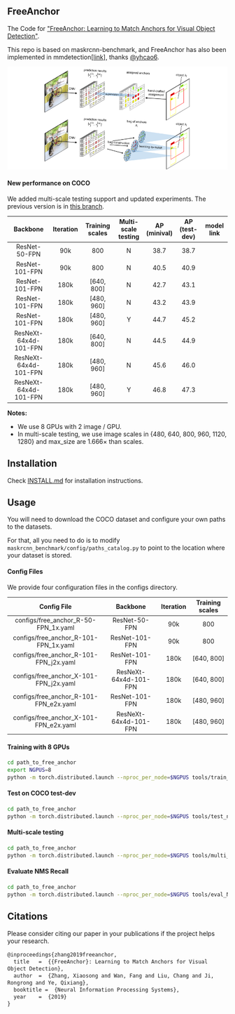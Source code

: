 ## FreeAnchor

The Code for ["FreeAnchor: Learning to Match Anchors for Visual Object Detection"](https://arxiv.org/abs/1909.02466).

This repo is based on maskrcnn-benchmark, and FreeAnchor has also been implemented in mmdetection\[[link](https://github.com/yhcao6/mmdetection/tree/free-anchor-ret/configs/free_anchor)\], thanks [@yhcao6](https://github.com/yhcao6).

![architecture](architecture.png)

#### New performance on COCO
We added multi-scale testing support and updated experiments. The previous version is in [this branch](https://github.com/zhangxiaosong18/FreeAnchor/tree/previous). 

| Backbone        | Iteration | Training scales | Multi-scale<br>testing | AP<br>(minival) | AP<br>(test-dev) | model link |
| :-------------------: | :-------: | :-------------: | :--------------: | :-------------: | :--------------: | :--------: |
| ResNet-50-FPN         | 90k       | 800             | N                | 38.7            | 38.7             |            |
| ResNet-101-FPN        | 90k       | 800             | N                | 40.5            | 40.9             |            |
| ResNet-101-FPN        | 180k      | [640, 800]      | N                | 42.7            | 43.1             |            |
| ResNet-101-FPN        | 180k      | [480, 960]      | N                | 43.2            | 43.9             |            |
| ResNet-101-FPN        | 180k      | [480, 960]      | Y                | 44.7            | 45.2             |            |
| ResNeXt-64x4d-101-FPN | 180k      | [640, 800]      | N                | 44.5            | 44.9             |            |
| ResNeXt-64x4d-101-FPN | 180k      | [480, 960]      | N                | 45.6            | 46.0             |            |
| ResNeXt-64x4d-101-FPN | 180k      | [480, 960]      | Y                | 46.8            | 47.3             |            |

**Notes:**

- We use 8 GPUs with 2 image / GPU. 
- In multi-scale testing, we use image scales in {480, 640, 800, 960, 1120, 1280} and max_size are 1.666&times; than scales. 


## Installation 
Check [INSTALL.md](INSTALL.md) for installation instructions.

## Usage
You will need to download the COCO dataset and configure your own paths to the datasets.

For that, all you need to do is to modify `maskrcnn_benchmark/config/paths_catalog.py` to point to the location where your dataset is stored.

#### Config Files
We provide four configuration files in the configs directory.

| Config File                               | Backbone                | Iteration | Training scales |
| :---------------------------------------: | :---------------------: | :-------: | :-------------: |
| configs/free_anchor_R-50-FPN_1x.yaml      | ResNet-50-FPN           | 90k       | 800             | 
| configs/free_anchor_R-101-FPN_1x.yaml     | ResNet-101-FPN          | 90k       | 800             |
| configs/free_anchor_R-101-FPN_j2x.yaml    | ResNet-101-FPN          | 180k      | [640, 800]      |
| configs/free_anchor_X-101-FPN_j2x.yaml    | ResNeXt-64x4d-101-FPN   | 180k      | [640, 800]      |
| configs/free_anchor_R-101-FPN_e2x.yaml    | ResNet-101-FPN          | 180k      | [480, 960]      |
| configs/free_anchor_X-101-FPN_e2x.yaml    | ResNeXt-64x4d-101-FPN   | 180k      | [480, 960]      |

#### Training with 8 GPUs

```bash
cd path_to_free_anchor
export NGPUS=8
python -m torch.distributed.launch --nproc_per_node=$NGPUS tools/train_net.py --config-file "path/to/config/file.yaml"
```

#### Test on COCO test-dev

```bash
cd path_to_free_anchor
python -m torch.distributed.launch --nproc_per_node=$NGPUS tools/test_net.py --config-file "path/to/config/file.yaml" MODEL.WEIGHT "path/to/.pth file" DATASETS.TEST "('coco_test-dev',)"
```

#### Multi-scale testing

```bash
cd path_to_free_anchor
python -m torch.distributed.launch --nproc_per_node=$NGPUS tools/multi_scale_test.py --config-file "path/to/config/file.yaml" MODEL.WEIGHT "path/to/.pth file" DATASETS.TEST "('coco_test-dev',)"
```

#### Evaluate NMS Recall

```bash
cd path_to_free_anchor
python -m torch.distributed.launch --nproc_per_node=$NGPUS tools/eval_NR.py --config-file "path/to/config/file.yaml" MODEL.WEIGHT "path/to/.pth file"
```
## Citations
Please consider citing our paper in your publications if the project helps your research.
```
@inproceedings{zhang2019freeanchor,
  title   =  {{FreeAnchor}: Learning to Match Anchors for Visual Object Detection},
  author  =  {Zhang, Xiaosong and Wan, Fang and Liu, Chang and Ji, Rongrong and Ye, Qixiang},
  booktitle =  {Neural Information Processing Systems},
  year    =  {2019}
}
```

